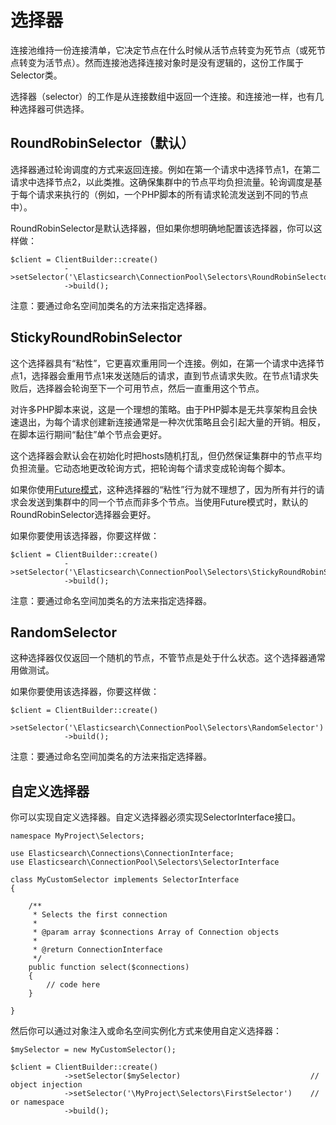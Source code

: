 # 选择器

连接池维持一份连接清单，它决定节点在什么时候从活节点转变为死节点（或死节点转变为活节点）。然而连接池选择连接对象时是没有逻辑的，这份工作属于Selector类。

选择器（selector）的工作是从连接数组中返回一个连接。和连接池一样，也有几种选择器可供选择。

## RoundRobinSelector（默认）

选择器通过轮询调度的方式来返回连接。例如在第一个请求中选择节点1，在第二请求中选择节点2，以此类推。这确保集群中的节点平均负担流量。轮询调度是基于每个请求来执行的（例如，一个PHP脚本的所有请求轮流发送到不同的节点中）。

RoundRobinSelector是默认选择器，但如果你想明确地配置该选择器，你可以这样做：
	
	$client = ClientBuilder::create()
	            ->setSelector('\Elasticsearch\ConnectionPool\Selectors\RoundRobinSelector')
	            ->build();

注意：要通过命名空间加类名的方法来指定选择器。

## StickyRoundRobinSelector

这个选择器具有“粘性”，它更喜欢重用同一个连接。例如，在第一个请求中选择节点1，选择器会重用节点1来发送随后的请求，直到节点请求失败。在节点1请求失败后，选择器会轮询至下一个可用节点，然后一直重用这个节点。

对许多PHP脚本来说，这是一个理想的策略。由于PHP脚本是无共享架构且会快速退出，为每个请求创建新连接通常是一种次优策略且会引起大量的开销。相反，在脚本运行期间“黏住”单个节点会更好。

这个选择器会默认会在初始化时把hosts随机打乱，但仍然保证集群中的节点平均负担流量。它动态地更改轮询方式，把轮询每个请求变成轮询每个脚本。

如果你使用[Future模式](https://github.com/Mosongxing/elasticsearch-php-doc/blob/master/doc/FutureMode.md)，这种选择器的“粘性”行为就不理想了，因为所有并行的请求会发送到集群中的同一个节点而非多个节点。当使用Future模式时，默认的RoundRobinSelector选择器会更好。

如果你要使用该选择器，你要这样做：

	$client = ClientBuilder::create()
	            ->setSelector('\Elasticsearch\ConnectionPool\Selectors\StickyRoundRobinSelector')
	            ->build();

注意：要通过命名空间加类名的方法来指定选择器。

## RandomSelector

这种选择器仅仅返回一个随机的节点，不管节点是处于什么状态。这个选择器通常用做测试。

如果你要使用该选择器，你要这样做：

	$client = ClientBuilder::create()
	            ->setSelector('\Elasticsearch\ConnectionPool\Selectors\RandomSelector')
	            ->build();

注意：要通过命名空间加类名的方法来指定选择器。

## 自定义选择器

你可以实现自定义选择器。自定义选择器必须实现SelectorInterface接口。

	namespace MyProject\Selectors;
	
	use Elasticsearch\Connections\ConnectionInterface;
	use Elasticsearch\ConnectionPool\Selectors\SelectorInterface
	
	class MyCustomSelector implements SelectorInterface
	{
	
	    /**
	     * Selects the first connection
	     *
	     * @param array $connections Array of Connection objects
	     *
	     * @return ConnectionInterface
	     */
	    public function select($connections)
	    {
	        // code here
	    }
	
	}

然后你可以通过对象注入或命名空间实例化方式来使用自定义选择器：

	$mySelector = new MyCustomSelector();
	
	$client = ClientBuilder::create()
	            ->setSelector($mySelector)                             // object injection
	            ->setSelector('\MyProject\Selectors\FirstSelector')    // or namespace
	            ->build();